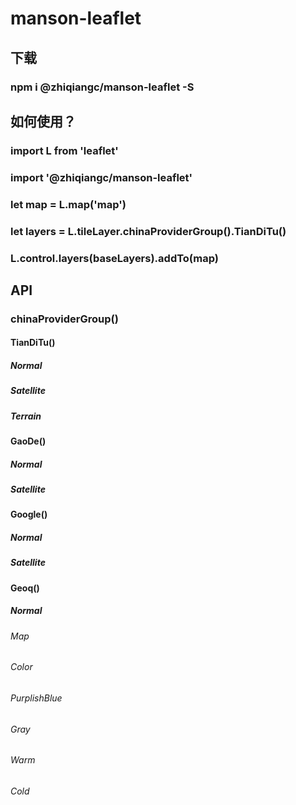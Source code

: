 # manson-leaflet

## 下载

### npm i @zhiqiangc/manson-leaflet -S

## 如何使用？

### import L from 'leaflet'

### import '@zhiqiangc/manson-leaflet'

### let map = L.map('map')

### let layers = L.tileLayer.chinaProviderGroup().TianDiTu()

### L.control.layers(baseLayers).addTo(map)

## API

### chinaProviderGroup()

#### TianDiTu()

##### Normal

##### Satellite

##### Terrain

#### GaoDe()

##### Normal

##### Satellite

#### Google()

##### Normal

##### Satellite

#### Geoq()

##### Normal

###### Map

###### Color

###### PurplishBlue

###### Gray

###### Warm

###### Cold
